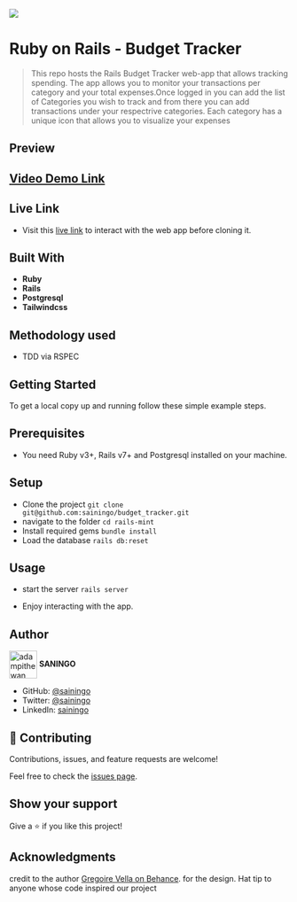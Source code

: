 ![](https://img.shields.io/badge/Microverse-blueviolet)
# Ruby on Rails - Budget Tracker

> This repo hosts the Rails Budget Tracker web-app that allows tracking spending. The app allows you to monitor your transactions per category and your total expenses.Once logged in you can add the list of Categories you wish to track and from there you can add transactions under your respectrive categories. Each category has a unique icon that allows you to visualize your expenses

## Preview

## [Video Demo Link](https://www.loom.com/share/d61e8c6e45f94437b25aa2985e77d8e4)

## Live Link

- Visit this [live link](https://budgetr-tracker.herokuapp.com) to interact with the web app before cloning it.


## Built With

- **Ruby**
- **Rails**
- **Postgresql**
- **Tailwindcss**

## Methodology used 
- TDD via RSPEC
  
## Getting Started
To get a local copy up and running follow these simple example steps.


## Prerequisites

- You need Ruby v3+, Rails v7+ and Postgresql installed on your machine.

## Setup
- Clone the project `git clone git@github.com:sainingo/budget_tracker.git`
- navigate to the folder `cd rails-mint`
- Install required gems `bundle install`
- Load the database `rails db:reset`

## Usage
- start the server `rails server`

- Enjoy interacting with the app.

## Author

<a href="https://github.com/sainingo" target="blank"><img align="center"
      src="https://avatars.githubusercontent.com/u/32932447?s=40&v=4"
      alt="adampithewan" height="50" width="50"/></a> **SANINGO**
      
- GitHub: [@sainingo](https://github.com/sainingo)
- Twitter: [@sainingo](https://www.linkedin.com/in/sainingo/)
- LinkedIn: [sainingo](https://twitter.com/saningoInn)

## 🤝 Contributing

Contributions, issues, and feature requests are welcome!

Feel free to check the [issues page](https://github.com/Benmuiruri/budget_tracker/issues).

## Show your support

Give a ⭐️ if you like this project!

## Acknowledgments
credit to the author [Gregoire Vella on Behance](https://www.behance.net/gregoirevella). for the design.
Hat tip to anyone whose code inspired our project
  
